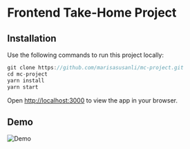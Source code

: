# Frontend Take-Home Project

## Installation

Use the following commands to run this project locally:

```js
git clone https://github.com/marisasusanli/mc-project.git
cd mc-project
yarn install
yarn start
```

Open [http://localhost:3000](http://localhost:3000) to view the app in your browser.


## Demo

 ![Demo](demo.gif)
